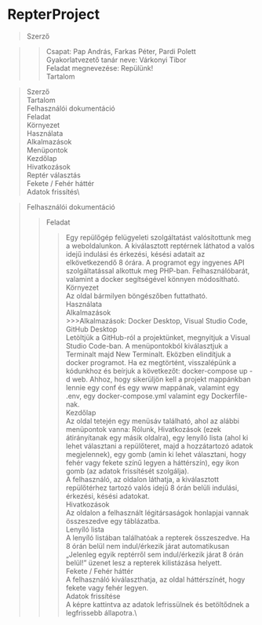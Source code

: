 # RepterProject

>Szerző



>>Csapat: Pap András, Farkas Péter, Pardi Polett\
>>Gyakorlatvezető tanár neve: Várkonyi Tibor\
>>Feladat megnevezése: Repülünk!\
>>Tartalom

>Szerző\
>Tartalom\
>Felhasználói dokumentáció\
>Feladat\
>Környezet\
>Használata\
>Alkalmazások\
>Menüpontok\
>Kezdőlap\
>Hivatkozások\
>Reptér választás\
>Fekete / Fehér háttér\
>Adatok frissítés\


>Felhasználói dokumentáció
>>Feladat
>>>Egy repülőgép felügyeleti szolgáltatást valósítottunk meg a weboldalunkon. A kiválasztott reptérnek láthatod a valós idejű indulási és érkezési, késési adatait az elkövetkezendő 8 órára. A programot egy ingyenes API szolgáltatással alkottuk meg PHP-ban. Felhasználóbarát, valamint a docker segítségével könnyen módosítható.\
>>Környezet\
>>Az oldal bármilyen böngészőben futtatható.\
>Használata\
>>Alkalmazások\
	>>>Alkalmazások: Docker Desktop, Visual Studio Code, GitHub Desktop\
>>>Letöltjük a GitHub-ról a projektünket, megnyitjuk a Visual Studio Code-ban. A menüpontokból kiválasztjuk a Terminalt majd New Terminalt.  Eközben elindítjuk a docker programot. Ha ez megtörtént, visszalépünk a kódunkhoz és beírjuk a következőt: docker-compose up -d web. Ahhoz, hogy sikerüljön kell a projekt mappánkban lennie egy conf és egy www mappának, valamint egy .env, egy docker-compose.yml valamint egy Dockerfile-nak.\
>>Kezdőlap\
>>>Az oldal tetején egy menüsáv található, ahol az alábbi menüpontok vanna: Rólunk, Hivatkozások (ezek átirányítanak egy másik oldalra), egy lenyíló lista (ahol ki lehet választani a repülőteret, majd a hozzátartozó adatok megjelennek), egy gomb (amin ki lehet választani, hogy fehér vagy fekete színű legyen a háttérszín), egy ikon gomb (az adatok frissítését szolgálja).\
A felhasználó, az oldalon láthatja, a kiválasztott repülőtérhez tartozó valós idejű 8 órán belüli indulási, érkezési, késési adatokat.\
>>Hivatkozások\
>>>Az oldalon a felhasznált légitársaságok honlapjai vannak összeszedve egy táblázatba.\
>>Lenyíló lista\
>>>A lenyíló listában találhatóak a repterek összeszedve. Ha 8 órán belül nem indul/érkezik járat automatikusan „Jelenleg egyik reptérről sem indul/érkezik járat 8 órán belül!” üzenet lesz a repterek kilistázása helyett.\
>>Fekete / Fehér háttér\
>>>A felhasználó kiválaszthatja, az oldal háttérszínét, hogy fekete vagy fehér legyen.\
>>Adatok frissítése\
>>>A képre kattintva az adatok lefrissülnek és betöltődnek a legfrissebb állapotra.\


